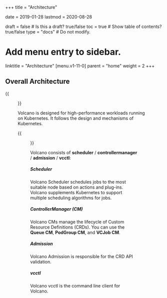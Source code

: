 +++
title =  "Architecture"


date = 2019-01-28
lastmod = 2020-08-28

draft = false  # Is this a draft? true/false
toc = true  # Show table of contents? true/false
type = "docs"  # Do not modify.

# Add menu entry to sidebar.
linktitle = "Architecture"
[menu.v1-11-0]
  parent = "home"
  weight = 2
+++

## Overall Architecture


{{<figure library="1" src="arch_1.png" title="Application scenarios of Volcano">}}


Volcano is designed for high-performance workloads running on Kubernetes. It follows the design and mechanisms of Kubernetes.


{{<figure library="1" src="arch_2.PNG" title="Volcano architecture">}}


Volcano consists of **scheduler** / **controllermanager** / **admission** / **vcctl**:

##### Scheduler
Volcano Scheduler schedules jobs to the most suitable node based on actions and plug-ins. Volcano supplements Kubernetes to support multiple scheduling algorithms for jobs.

##### ControllerManager (CM)
Volcano CMs manage the lifecycle of Custom Resource Definitions (CRDs). You can use the **Queue CM**, **PodGroup CM**, and **VCJob CM**.

##### Admission
Volcano Admission is responsible for the CRD API validation.

##### vcctl
Volcano vcctl is the command line client for Volcano. 
